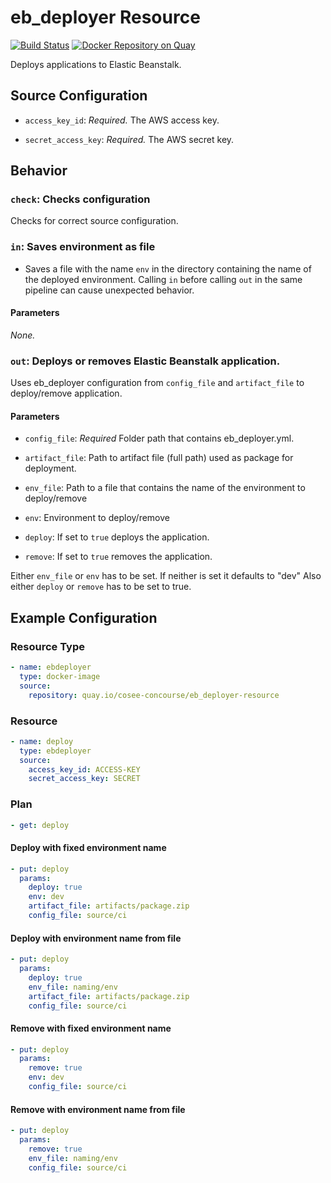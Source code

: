 # eb_deployer Resource

[![Build Status](https://travis-ci.org/cosee-concourse/eb_deployer-resource.svg?branch=master)](https://travis-ci.org/cosee-concourse/eb_deployer-resource) [![Docker Repository on Quay](https://quay.io/repository/cosee-concourse/eb_deployer-resource/status "Docker Repository on Quay")](https://quay.io/repository/cosee-concourse/eb_deployer-resource)


Deploys applications to Elastic Beanstalk.

## Source Configuration

* `access_key_id`: *Required.* The AWS access key.

* `secret_access_key`: *Required.* The AWS secret key.

## Behavior

### `check`: Checks configuration

Checks for correct source configuration.

### `in`: Saves environment as file

* Saves a file with the name `env` in the directory containing the name of the deployed environment. 
Calling `in` before calling `out` in the same pipeline can cause unexpected behavior.

#### Parameters

*None.*

### `out`: Deploys or removes Elastic Beanstalk application.

Uses eb_deployer configuration from `config_file` and `artifact_file` to deploy/remove application.

#### Parameters
 
* `config_file`: *Required* Folder path that contains eb_deployer.yml. 

* `artifact_file`: Path to artifact file (full path) used as package for deployment. 
 
* `env_file`: Path to a file that contains the name of the environment to deploy/remove

* `env`: Environment to deploy/remove

* `deploy`: If set to `true` deploys the application.

* `remove`: If set to `true` removes the application.

Either `env_file` or `env` has to be set.
If neither is set it defaults to "dev"
Also either `deploy` or `remove` has to be set to true.


## Example Configuration

### Resource Type
``` yaml
- name: ebdeployer
  type: docker-image
  source:
    repository: quay.io/cosee-concourse/eb_deployer-resource
```
### Resource

``` yaml
- name: deploy
  type: ebdeployer
  source:
    access_key_id: ACCESS-KEY
    secret_access_key: SECRET
```

### Plan

``` yaml
- get: deploy
```

#### Deploy with fixed environment name

``` yaml
- put: deploy
  params:
    deploy: true
    env: dev
    artifact_file: artifacts/package.zip
    config_file: source/ci
```

#### Deploy with environment name from file

``` yaml
- put: deploy
  params:
    deploy: true
    env_file: naming/env
    artifact_file: artifacts/package.zip
    config_file: source/ci
```
#### Remove with fixed environment name

``` yaml
- put: deploy
  params:
    remove: true
    env: dev
    config_file: source/ci
```

#### Remove with environment name from file

``` yaml
- put: deploy
  params:
    remove: true
    env_file: naming/env
    config_file: source/ci
```
